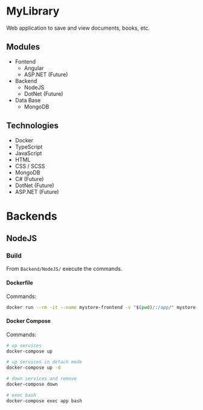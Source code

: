 # MyLibrary
 Web application to save and view documents, books, etc.

## Modules
* Fontend
    * Angular
    * ASP.NET (Future)
* Backend
    * NodeJS
    * DotNet (Future)
* Data Base
    * MongoDB

## Technologies
* Docker
* TypeScript
* JavaScript
* HTML
* CSS / SCSS
* MongoDB
* C# (Future)
* DotNet (Future)
* ASP.NET (Future)


Backends
=========

NodeJS
------

### Build
From `Backend/NodeJS/` execute the commands.
#### Dockerfile
Commands:
```sh
docker run --rm -it --name mystore-frontend -v "$(pwd)/:/app/" mystore-frontend-angular bash
```

#### Docker Compose
Commands:
```sh
# up services
docker-compose up

# up services in detach mode
docker-compose up -d 

# down services and remove
docker-compose down

# exec bash
docker-compose exec app bash
```
